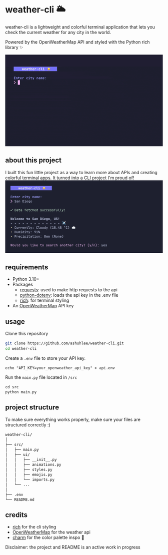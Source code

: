 # weather-cli 🌥️
weather-cli is a lightweight and colorful terminal application that lets you check the current weather for any city in the world.

Powered by the OpenWeatherMap API and styled with the Python rich library ✨

![preview](preview/preview-1.gif)

## about this project
I built this fun little project as a way to learn more about APIs and creating colorful terminal apps. It turned into a CLI project I'm proud of!
![preview](preview/preview-2.png)

## requirements
- Python 3.10+
- Packages
  - [requests](https://pypi.org/project/requests/): used to make http requests to the api
  - [python-dotenv](https://pypi.org/project/python-dotenv/): loads the api key in the .env file
  - [rich](https://rich.readthedocs.io/en/latest/introduction.html): for terminal styling
- An [OpenWeatherMap](https://openweathermap.org) API key

## usage
Clone this repository
```zsh
git clone https://github.com/ashuhlee/weather-cli.git
cd weather-cli
```
Create a `.env` file to store your API key.
```
echo "API_KEY=your_openweather_api_key" > api.env
```
Run the `main.py` file located in `/src`
```
cd src
python main.py
```

## project structure
To make sure everything works properly, make sure your files are structured correctly :)
```
weather-cli/
│
├── src/
│   ├── main.py
│   ├── ui/
│   │   ├── __init__.py
│   │   ├── animations.py
│   │   ├── styles.py
│   │   ├── emojis.py
│   │   └── imports.py
│   └── ...
│
├── .env
└── README.md
```

## credits
- [rich](https://github.com/Textualize/rich) for the cli styling
- [OpenWeatherMap](https://openweathermap.org) for the weather api
- [charm](https://github.com/charmbracelet) for the color palette inspo 🎨

Disclaimer: the project and README is an active work in progress